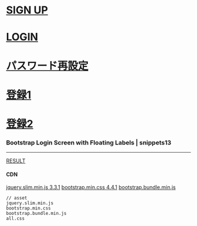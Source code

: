 # [SIGN UP](https://takagotch.github.io/snippets25/)
# [LOGIN](https://takagotch.github.io/snippets13/)
# [パスワード再設定](https://takagotch.github.io/snippets24/)

# [登録1](https://takagotch.github.io/snippets18/)
# [登録2](https://takagotch.github.io/snippets12/)


### Bootstrap Login Screen with Floating Labels | snippets13
---


[RESULT](https://jsfiddle.net/StartBootstrap/amxr8n19/)

#### CDN
[jquery.slim.min.js 3.3.1](https://code.jquery.com/jquery-3.3.1.slim.min.js)
[bootstrap.min.css 4.4.1](https://maxcdn.bootstrapcdn.com/bootstrap/4.4.1/css/bootstrap.min.css)
[bootstrap.bundle.min.js](https://cdnjs.cloudflare.com/ajax/libs/twitter-bootstrap/5.0.0-alpha1/js/bootstrap.bundle.min.js)











```
// asset
jquery.slim.min.js
bootstrap.min.css
bootstrap.bundle.min.js
all.css
```





```
```

